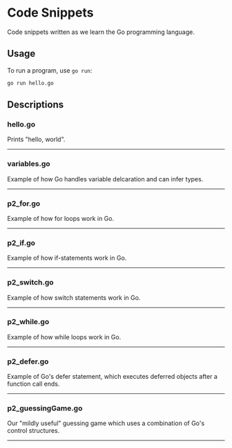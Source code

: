 # Code Snippets

Code snippets written as we learn the Go programming language.

## Usage

To run a program, use `go run`:

```bash
go run hello.go
```

## Descriptions

### hello.go

Prints "hello, world".

---

### variables.go

Example of how Go handles variable delcaration and can infer types.

---

### p2_for.go

Example of how for loops work in Go.

---

### p2_if.go

Example of how if-statements work in Go.

---

### p2_switch.go

Example of how switch statements work in Go.

---

### p2_while.go 

Example of how while loops work in Go.

---

### p2_defer.go

Example of Go's defer statement, which executes deferred objects after a function call ends.

---

### p2_guessingGame.go

Our "mildly useful" guessing game which uses a combination of Go's control structures.

---